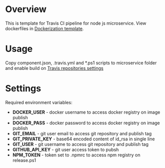 # Overview

This is template for Travis CI pipeline for node js microservice. View dockerfiles in [Dockerization template](https://github.com/pip-templates/pip-templates-microservice-dockerization).

# Usage

Copy component.json, .travis.yml and *.ps1 scripts to microservice folder and enable build on [Travis repositories settings](https://travis-ci.org/account/repositories)

# Settings

Required environment variables:
* **DOCKER_USER** - docker username to access docker registry on image publish
* **DOCKER_PASS** - docker password to access docker registry on image publish
* **GIT_EMAIL** - git user email to access git repository and publish tag
* **GIT_PRIVATE_KEY** - base64 encoded content of id_rsa in single line
* **GIT_USER** - git username to access git repository and publish tag
* **GITHUB_API_KEY** - git user access token to pubsh
* **NPM_TOKEN** - token set to .npmrc to access npm registry on release.ps1

